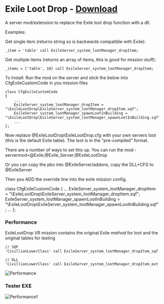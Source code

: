 # Exile Loot Drop - [Download](https://github.com/maca134/ExileLootDrop/releases)

A server mod/extension to replace the Exile loot drop function with a dll.

Examples:

Get single item (returns string so is backwards compatible with Exile): 
```
_item = 'table' call ExileServer_system_lootManager_dropItem;
```

Get multiple items (returns an array of items, this is good for mission stuff):
```
_items = ['table', 10] call ExileServer_system_lootManager_dropItem;
```

To Install:
Run the mod on the server and stick the below into CfgExileCustomCode in you mission files
```
class CfgExileCustomCode
{
	...
	ExileServer_system_lootManager_dropItem = "\ExileLootDrop\ExileServer_system_lootManager_dropItem.sqf";
	ExileServer_system_lootManager_spawnLootInBuilding = "\ExileLootDrop\ExileServer_system_lootManager_spawnLootInBuilding.sqf";
	...
};
```
Now replace @ExileLootDrop\ExileLootDrop.cfg with your own servers loot (this is the default Exile table). The loot is in the "pre-compiled" format.

There are a number of ways to set this up. You can run the mod -servermod=@Exile;@Exile_Server;@ExileLootDrop

Or you can copy the pbo into @ExileServer/addons, copy the DLL+CFG to @ExileServer

Then you ADD the override line into the exile mission config.

class CfgExileCustomCode
{
  ...
  ExileServer_system_lootManager_dropItem = "\ExileLootDrop\ExileServer_system_lootManager_dropItem.sqf";
  ExileServer_system_lootManager_spawnLootInBuilding = "\ExileLootDrop\ExileServer_system_lootManager_spawnLootInBuilding.sqf";
  ...
};


### Performance

ExileLootDrop.VR mission contains the original Exile method for loot and the original tables for testing
```
// SQF
'CivillianLowerClass' call ExileServer_system_lootManager_dropItem_sqf

// DLL
'CivillianLowerClass' call ExileServer_system_lootManager_dropItem_ext
```

![Performance](https://dl.dropboxusercontent.com/s/wpk6m54pivmk04g/9964d7ad-7f4f-46bf-b5c5-5c64b696f8c3.png)

### Tester EXE

![Performance1](https://dl.dropboxusercontent.com/s/8kxb4uhlbv362mu/abd035c5-009b-4c3f-849e-525862c8f09e.png)
